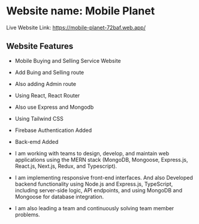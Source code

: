 # Website name: Mobile Planet
Live Website Link: https://mobile-planet-72baf.web.app/

## Website Features
* Mobile Buying and Selling Service Website
* Add Buing and Selling route
* Also adding Admin route
* Using React, React Router
* Also use Express and Mongodb
* Using Tailwind CSS
* Firebase Authentication Added
* Back-emd Added

* I am working with teams to design, develop, and maintain web applications using the MERN stack
(MongoDB, Mongoose, Express.js, React.js, Next.js, Redux, and Typescript).
* I am implementing responsive front-end interfaces. And also Developed backend functionality
using Node.js and Express.js, TypeScript, including server-side logic, API endpoints, and using
MongoDB and Mongoose for database integration.
* I am also leading a team and continuously solving team member problems.
